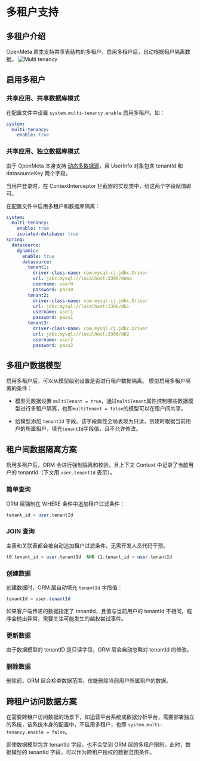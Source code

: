 # 多租户支持
## 多租户介绍

OpenMeta 原生支持共享表结构的多租户。启用多租户后，自动根据租户隔离数据。
![Multi tenancy](/image/multi-tenancy.png)

## 启用多租户
### 共享应用、共享数据库模式
在配置文件中设置 `system.multi-tenancy.enable` 启用多租户。如：
```yaml
system:
  multi-tenancy:
    enable: true
```

### 共享应用、独立数据库模式
由于 OpenMeta 本身支持 [动态多数据源](./datasource)，且 UserInfo 对象包含 tenantId 和 datasourceKey 两个字段。

当用户登录时，在 ContextInterceptor 拦截器的实现类中，给这两个字段赋值即可。

在配置文件中启用多租户和数据库隔离：
```yaml
system:
  multi-tenancy:
    enable: true
    isolated-database: true
spring:
  datasource:
    dynamic:
      enable: true
      datasource:
        tenant1:
          driver-class-name: com.mysql.cj.jdbc.Driver
          url: jdbc:mysql://localhost:3306/demo
          username: user0
          password: pass0
        tenant2:
          driver-class-name: com.mysql.cj.jdbc.Driver
          url: jdbc:mysql://localhost:3306/db1
          username: user1
          password: pass1
        tenant3:
          driver-class-name: com.mysql.cj.jdbc.Driver
          url: jdbc:mysql://localhost:3306/db2
          username: user2
          password: pass2
```

## 多租户数据模型
启用多租户后，可以从模型级别设置是否进行租户数据隔离。
模型启用多租户隔离的条件：
* 模型元数据设置 `multiTenant = true`，通过`multiTenant`属性控制哪些数据模型进行多租户隔离，也即`multiTenant = false`的模型可以在租户间共享。

* 给模型添加 `tenantId` 字段。该字段属性全局表现为只读，创建时根据当前用户的所属租户，填充`tenantId`字段值，且不允许修改。


## 租户间数据隔离方案
启用多租户后，ORM 会进行强制隔离和校验，且上下文 Context 中记录了当前用户的 tenantId（下文用 `user.tenantId` 表示）。

### 简单查询
ORM 层强制在 WHERE 条件中追加租户过滤条件：
```sql
tenant_id = user.tenantId
```

### JOIN 查询
主表和关联表都会被自动追加租户过滤条件，无需开发人员代码干预。
```sql
t0.tenant_id = user.tenantId  AND t1.tenant_id = user.tenantId
```

### 创建数据
创建数据时，ORM 层自动填充 `tenantId` 字段值：
```java
tenantId = user.tenantId
```
如果客户端传递的数据指定了 tenantId，且值与当前用户的 tenantId 不相同，程序会抛出异常，需要关注可能发生的越权尝试事件。

### 更新数据
由于数据模型的 tenantID 是只读字段，ORM 层会自动忽略对 tenantId 的修改。

### 删除数据
删除前，ORM 层会检查数据范围，仅能删除当前用户所属租户的数据。

## 跨租户访问数据方案
在需要跨租户访问数据的场景下，如运营平台系统或数据分析平台，需要部署独立的系统，该系统本身的配置中，不启用多租户，也即 `system.multi-tenancy.enable = false`。

即使数据模型包含 tenantId 字段，也不会受到 ORM 层的多租户限制。此时，数据模型的 tenantId 字段，可以作为跨租户授权的数据范围条件。
